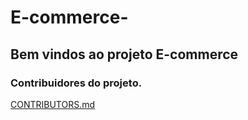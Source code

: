 # E-commerce-
## Bem vindos ao projeto E-commerce
### Contribuidores do projeto.
[CONTRIBUTORS.md](https://github.com/GrupoDeEstudosOpenSource/E-commerce/blob/master/CONTRIBUTORS.md)
